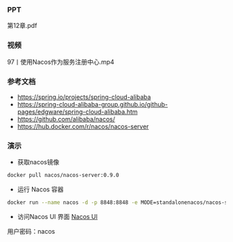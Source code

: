 ### PPT
第12章.pdf

### 视频
97丨使用Nacos作为服务注册中心.mp4

### 参考文档
* https://spring.io/projects/spring-cloud-alibaba
* https://spring-cloud-alibaba-group.github.io/github-pages/edgware/spring-cloud-alibaba.htm
* https://github.com/alibaba/nacos/
* https://hub.docker.com/r/nacos/nacos-server

### 演示

* 获取nacos镜像
```bash
docker pull nacos/nacos-server:0.9.0
```

* 运行 Nacos 容器
```bash
docker run --name nacos -d -p 8848:8848 -e MODE=standalonenacos/nacos-server:0.9.0
```

* 访问Nacos UI 界面
[Nacos UI](http://localhost:8848/nacos)

用户密码：nacos